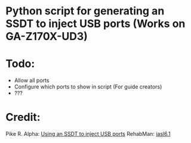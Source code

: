 # Python script for generating an SSDT to inject USB ports (Works on GA-Z170X-UD3)

# Todo:
* Allow all ports
* Configure which ports to show in script (For guide creators)
* ???

# Credit:
Pike R. Alpha: [Using an SSDT to inject USB ports](https://pikeralpha.wordpress.com/2016/07/13/simple-skylake-usb-fix-no-kexts-required/)
RehabMan: [iasl6.1](https://github.com/RehabMan/OS-X-MaciASL-patchmatic)
